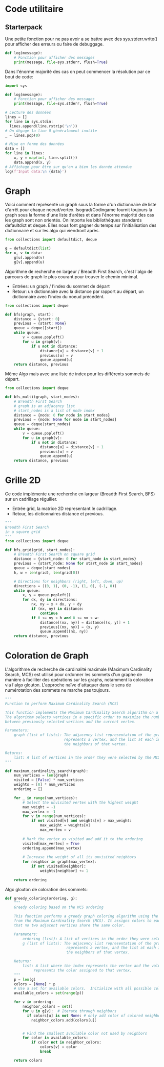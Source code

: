 # Code utilitaire
## Starterpack 
Une petite fonction pour ne pas avoir a se battre avec des sys.stderr.write() pour afficher des erreurs ou faire de debuggage.

```Python 
def log(message):
    # Fonction pour afficher des messages
    print(message, file=sys.stderr, flush=True)
```

Dans l'énorme majorité des cas on peut commencer la résolution par ce bout de code:

```Python 
import sys

def log(message):
    # Fonction pour afficher des messages
    print(message, file=sys.stderr, flush=True)

# Lecture des données 
lines = []
for line in sys.stdin:
  lines.append(line.rstrip('\n'))
# On dégage la line 0 généralement inutile 
_ = lines.pop(0) 

# Mise en forme des données 
data = []
for line in lines:
    x, y = map(int, line.split())
    data.append(x, y)
# Affichage pour être sur qu'on a bien les donnée attendue
log(f'Input data:\n {data}')
```
# Graph 
Voici comment représenté un graph sous la forme d'un dictionnaire de liste d'arrêt pour chaque noeud/vertex. Isograd/Codingame fournit toujours la graph sous la forme d'une liste d’arêtes et dans l'énorme majorité des cas les graph sont non orientés. 
On importe les bibliothéques standards defaultdict et deque. Elles nous font gagner du temps sur l'initialisation des dictionnaire et sur les algo qui viendront après.
```Python 
from collections import defaultdict, deque 

g = defaultdict(list)
for u, v in data:
    g[u].append(v)
    g[v].append(u)
```

Algorithme de recherche en largeur / Breadth First Search, c'est l'algo de parcours de graph le plus courant pour trouver le chemin minimal.
* Entrées: un graph / l'index du sommet de départ
* Retour: un dictionnaire avec la distance par rapport au départ, un dictionnaire avec l'index du noeud précédént.
```Python
from collections import deque

def bfs(graph, start):
    distance = {start: 0}
    previous = {start: None}
    queue = deque([start])
    while queue:
        v = queue.popleft()
        for u in graph[v]:
            if u not in distance:
                distance[u] = distance[v] + 1
                previous[u] = v
                queue.append(u)
    return distance, previous
```

Même Algo mais avec une liste de index pour les différents sommets de départ.
```Python
from collections import deque

def bfs_multi(graph, start_nodes):
    # Breadth First Search
    # graph is an adjacency list
    # start_nodes is a list of node index 
    distance = {node: 0 for node in start_nodes}
    previous = {node: None for node in start_nodes}
    queue = deque(start_nodes)
    while queue:
        v = queue.popleft()
        for u in graph[v]:
            if u not in distance:
                distance[u] = distance[v] + 1
                previous[u] = v
                queue.append(u)
    return distance, previous
```

# Grille 2D

Ce code implémente une recherche en largeur (Breadth First Search, BFS) sur un cadrillage réguilier. 
* Entrée grid, la matrice 2D representant le cadrillage.
* Retour, les dictionnaires distance et previous.

```Python
"""
Breadth First Search
in a square grid
"""
from collections import deque

def bfs_grid(grid, start_nodes):
    # Breadth First Search on square grid
    distance = {start_node: 0 for start_node in start_nodes}
    previous = {start_node: None for start_node in start_nodes}
    queue = deque(start_nodes)
    h, w = len(grid), len(grid[0])

    # Directions for neighbors (right, left, down, up)
    directions = ((0, 1), (0, -1), (1, 0), (-1, 0))
    while queue:
        x, y = queue.popleft()
        for dx, dy in directions:
            nx, ny = x + dx, y + dy
            if (nx, ny) in distance:
                continue
            if 0 <= ny < h and 0 <= nx < w:
                distance[(nx, ny)] = distance[(x, y)] + 1
                previous[(nx, ny)] = (x, y)
                queue.append((nx, ny))
    return distance, previous
```


# Coloration de Graph

L'algorithme de recherche de cardinalité maximale (Maximum Cardinality Search, MCS) est utilisé pour ordonner les sommets d'un graphe de manière à faciliter des opérations sur les graphs, notamment la coloration via l'algo glouton. L'approche naïve d'attaquer dans le sens de numérotation des sommets ne marche pas toujours.

```Python 
"""
Function to perform Maximum Cardinality Search (MCS)

This function implements the Maximum Cardinality Search algorithm on a given graph.
The algorithm selects vertices in a specific order to maximize the number of edges
between previously selected vertices and the current vertex.

Parameters:
    graph (list of lists): The adjacency list representation of the graph. Each index
                           represents a vertex, and the list at each index contains
                           the neighbors of that vertex.

Returns:
    list: A list of vertices in the order they were selected by the MCS algorithm.
"""

def maximum_cardinality_search(graph):
    num_vertices = len(graph)
    visited = [False] * num_vertices
    weights = [0] * num_vertices
    ordering = []

    for _ in range(num_vertices):
        # Select the unvisited vertex with the highest weight
        max_weight = -1
        max_vertex = -1
        for v in range(num_vertices):
            if not visited[v] and weights[v] > max_weight:
                max_weight = weights[v]
                max_vertex = v
        
        # Mark the vertex as visited and add it to the ordering
        visited[max_vertex] = True
        ordering.append(max_vertex)
        
        # Increase the weight of all its unvisited neighbors
        for neighbor in graph[max_vertex]:
            if not visited[neighbor]:
                weights[neighbor] += 1
    
    return ordering
```

Algo glouton de coloration des sommets:
```Python
def greedy_coloring(ordering, g):
    """
    Greedy coloring based on the MCS ordering

    This function performs a greedy graph coloring algorithm using the ordering obtained
    from the Maximum Cardinality Search (MCS). It assigns colors to each vertex such
    that no two adjacent vertices share the same color.

    Parameters:
        ordering (list): A list of vertices in the order they were selected by the MCS algorithm.
        g (list of lists): The adjacency list representation of the graph. Each index
                            represents a vertex, and the list at each index contains
                            the neighbors of that vertex.

    Returns:
        list: A list where the index represents the vertex and the value at that index
             represents the color assigned to that vertex.
    """
    p = len(g)
    colors = [None] * p
    # Use a set for available colors.  Initialize with all possible colors (0 to p-1).
    available_colors = set(range(p))

    for v in ordering:
        neighbor_colors = set()
        for u in g[v]:  # Iterate through neighbors
          if colors[u] is not None: # only add color of colored neighbors
            neighbor_colors.add(colors[u])


        # Find the smallest available color not used by neighbors
        for color in available_colors:
            if color not in neighbor_colors:
                colors[v] = color
                break

    return colors
```
